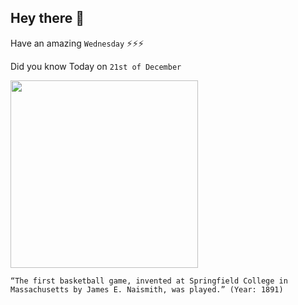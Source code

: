 ## Hey there 👋
Have an amazing `Wednesday` ⚡⚡⚡

Did you know Today on `21st of December`
 
 [<img src="https://springfield.edu/sites/default/files/styles/feature_smaller/public/2017-02/Dr_Naismith_with_peach_basket_0.jpg?h=03236d71&itok=e9PTue0L" width="300" />](https://springfield.edu/where-basketball-was-invented-the-birthplace-of-basketball) 
 ```
“The first basketball game, invented at Springfield College in Massachusetts by James E. Naismith, was played.” (Year: 1891)
```
